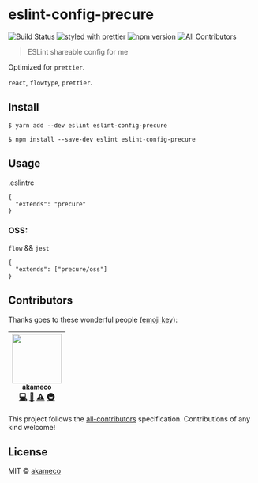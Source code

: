 # eslint-config-precure

[![Build Status](https://travis-ci.org/akameco/eslint-config-precure.svg?branch=master)](https://travis-ci.org/akameco/eslint-config-precure)
[![styled with prettier](https://img.shields.io/badge/styled_with-prettier-ff69b4.svg)](https://github.com/prettier/prettier)
[![npm version](https://badge.fury.io/js/eslint-config-precure.svg)](https://badge.fury.io/js/eslint-config-precure)
[![All Contributors](https://img.shields.io/badge/all_contributors-1-orange.svg?style=flat-square)](#contributors)

> ESLint shareable config for me

Optimized for `prettier`.

`react`, `flowtype`, `prettier`.

## Install

```
$ yarn add --dev eslint eslint-config-precure
```

```
$ npm install --save-dev eslint eslint-config-precure
```

## Usage

.eslintrc

```
{
  "extends": "precure"
}
```

### OSS:

`flow` && `jest`

```
{
  "extends": ["precure/oss"]
}
```

## Contributors

Thanks goes to these wonderful people
([emoji key](https://github.com/kentcdodds/all-contributors#emoji-key)):

<!-- ALL-CONTRIBUTORS-LIST:START - Do not remove or modify this section -->

<!-- prettier-ignore -->
| [<img src="https://avatars2.githubusercontent.com/u/4002137?v=4" width="100px;"/><br /><sub><b>akameco</b></sub>](http://akameco.github.io)<br />[💻](https://github.com/akameco/eslint-config-precure/commits?author=akameco "Code") [📖](https://github.com/akameco/eslint-config-precure/commits?author=akameco "Documentation") [⚠️](https://github.com/akameco/eslint-config-precure/commits?author=akameco "Tests") [🚇](#infra-akameco "Infrastructure (Hosting, Build-Tools, etc)") |
| :---: |

<!-- ALL-CONTRIBUTORS-LIST:END -->

This project follows the
[all-contributors](https://github.com/kentcdodds/all-contributors)
specification. Contributions of any kind welcome!

## License

MIT © [akameco](http://akameco.github.io)
